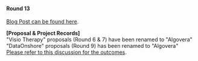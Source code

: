#### Round 13
[Blog Post can be found here](https://blog.oceanprotocol.com/oceandao-round-13-is-live-16eda37f0126).  

**[Proposal & Project Records]**  
"Visio Therapy" proposals (Round 6 & 7) have been renamed to "Algovera"  
"DataOnshore" proposals (Round 9) has been renamed to "Algovera"  
[Please refer to this discussion for the outcomes](https://discord.com/channels/612953348487905282/908016658239610920/922977580154494976).  

